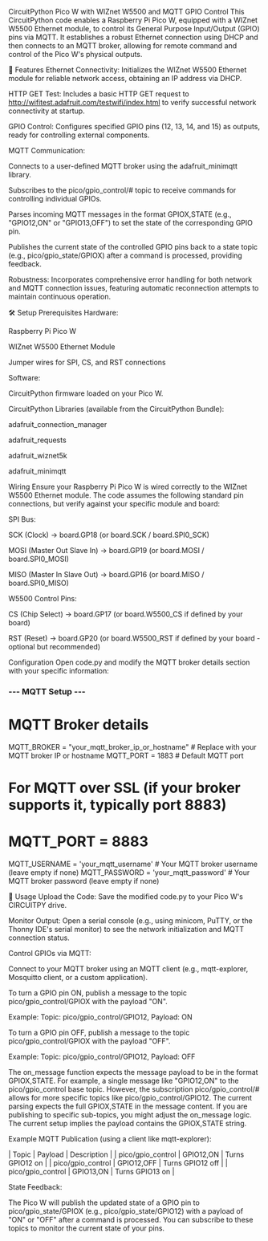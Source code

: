 CircuitPython Pico W with WIZnet W5500 and MQTT GPIO Control
This CircuitPython code enables a Raspberry Pi Pico W, equipped with a WIZnet W5500 Ethernet module, to control its General Purpose Input/Output (GPIO) pins via MQTT. It establishes a robust Ethernet connection using DHCP and then connects to an MQTT broker, allowing for remote command and control of the Pico W's physical outputs.

🌟 Features
Ethernet Connectivity: Initializes the WIZnet W5500 Ethernet module for reliable network access, obtaining an IP address via DHCP.

HTTP GET Test: Includes a basic HTTP GET request to http://wifitest.adafruit.com/testwifi/index.html to verify successful network connectivity at startup.

GPIO Control: Configures specified GPIO pins (12, 13, 14, and 15) as outputs, ready for controlling external components.

MQTT Communication:

Connects to a user-defined MQTT broker using the adafruit_minimqtt library.

Subscribes to the pico/gpio_control/# topic to receive commands for controlling individual GPIOs.

Parses incoming MQTT messages in the format GPIOX,STATE (e.g., "GPIO12,ON" or "GPIO13,OFF") to set the state of the corresponding GPIO pin.

Publishes the current state of the controlled GPIO pins back to a state topic (e.g., pico/gpio_state/GPIOX) after a command is processed, providing feedback.

Robustness: Incorporates comprehensive error handling for both network and MQTT connection issues, featuring automatic reconnection attempts to maintain continuous operation.

🛠️ Setup
Prerequisites
Hardware:

Raspberry Pi Pico W

WIZnet W5500 Ethernet Module

Jumper wires for SPI, CS, and RST connections

Software:

CircuitPython firmware loaded on your Pico W.

CircuitPython Libraries (available from the CircuitPython Bundle):

adafruit_connection_manager

adafruit_requests

adafruit_wiznet5k

adafruit_minimqtt

Wiring
Ensure your Raspberry Pi Pico W is wired correctly to the WIZnet W5500 Ethernet module. The code assumes the following standard pin connections, but verify against your specific module and board:

SPI Bus:

SCK (Clock) -> board.GP18 (or board.SCK / board.SPI0_SCK)

MOSI (Master Out Slave In) -> board.GP19 (or board.MOSI / board.SPI0_MOSI)

MISO (Master In Slave Out) -> board.GP16 (or board.MISO / board.SPI0_MISO)

W5500 Control Pins:

CS (Chip Select) -> board.GP17 (or board.W5500_CS if defined by your board)

RST (Reset) -> board.GP20 (or board.W5500_RST if defined by your board - optional but recommended)

Configuration
Open code.py and modify the MQTT broker details section with your specific information:

### --- MQTT Setup --- ###
# MQTT Broker details
MQTT_BROKER = "your_mqtt_broker_ip_or_hostname"  # Replace with your MQTT broker IP or hostname
MQTT_PORT = 1883                               # Default MQTT port
# For MQTT over SSL (if your broker supports it, typically port 8883)
# MQTT_PORT = 8883
MQTT_USERNAME = 'your_mqtt_username'           # Your MQTT broker username (leave empty if none)
MQTT_PASSWORD = 'your_mqtt_password'           # Your MQTT broker password (leave empty if none)


🚀 Usage
Upload the Code: Save the modified code.py to your Pico W's CIRCUITPY drive.

Monitor Output: Open a serial console (e.g., using minicom, PuTTY, or the Thonny IDE's serial monitor) to see the network initialization and MQTT connection status.

Control GPIOs via MQTT:

Connect to your MQTT broker using an MQTT client (e.g., mqtt-explorer, Mosquitto client, or a custom application).

To turn a GPIO pin ON, publish a message to the topic pico/gpio_control/GPIOX with the payload "ON".

Example: Topic: pico/gpio_control/GPIO12, Payload: ON

To turn a GPIO pin OFF, publish a message to the topic pico/gpio_control/GPIOX with the payload "OFF".

Example: Topic: pico/gpio_control/GPIO12, Payload: OFF

The on_message function expects the message payload to be in the format GPIOX,STATE. For example, a single message like "GPIO12,ON" to the pico/gpio_control base topic. However, the subscription pico/gpio_control/# allows for more specific topics like pico/gpio_control/GPIO12. The current parsing expects the full GPIOX,STATE in the message content. If you are publishing to specific sub-topics, you might adjust the on_message logic. The current setup implies the payload contains the GPIOX,STATE string.

Example MQTT Publication (using a client like mqtt-explorer):

| Topic | Payload | Description |
| pico/gpio_control | GPIO12,ON | Turns GPIO12 on |
| pico/gpio_control | GPIO12,OFF | Turns GPIO12 off |
| pico/gpio_control | GPIO13,ON | Turns GPIO13 on |

State Feedback:

The Pico W will publish the updated state of a GPIO pin to pico/gpio_state/GPIOX (e.g., pico/gpio_state/GPIO12) with a payload of "ON" or "OFF" after a command is processed. You can subscribe to these topics to monitor the current state of your pins.